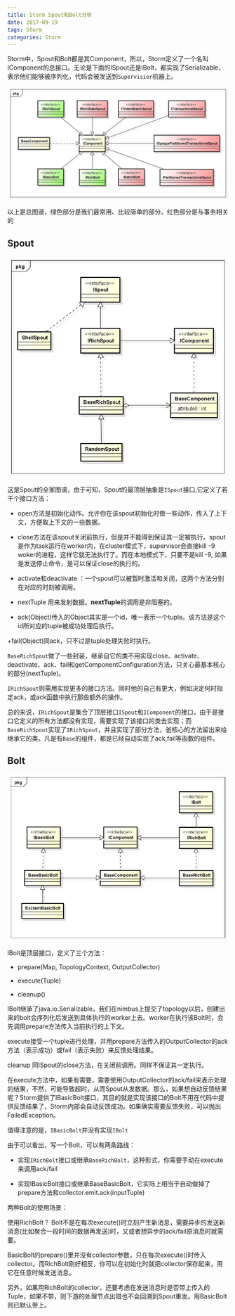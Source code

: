 ```yaml
---
title: Storm Spout和Bolt分析
date: 2017-09-19
tags: Storm
categories: Storm
---
```


Storm中，Spout和Bolt都是其Component，所以，Storm定义了一个名叫IComponent的总接口。无论是下面的ISpout还是IBolt，都实现了Serializable，表示他们能够被序列化，代码会被发送到`Supervisior`机器上。

![](images/storm_06.png)

以上是总图谱，绿色部分是我们最常用、比较简单的部分。红色部分是与事务相关的

## Spout

![](images/storm_07.png)

这是Spout的全家图谱，由于可知，Spout的最顶层抽象是`ISpout`接口,它定义了若干个接口方法：

+ open方法是初始化动作。允许你在该spout初始化时做一些动作，传入了上下文，方便取上下文的一些数据。

+ close方法在该spout关闭前执行，但是并不能得到保证其一定被执行。spout是作为task运行在worker内，在cluster模式下，supervisor会直接kill -9 woker的进程，这样它就无法执行了。而在本地模式下，只要不是kill -9, 如果是发送停止命令，是可以保证close的执行的。

+ activate和deactivate ：一个spout可以被暂时激活和关闭，这两个方法分别在对应的时刻被调用。

+ nextTuple 用来发射数据。**nextTuple**的调用是非阻塞的。

+ ack(Object)传入的Object其实是一个id，唯一表示一个tuple。该方法是这个id所对应的tuple被成功处理后执行。

+fail(Object)同ack，只不过是tuple处理失败时执行。

`BaseRichSpout`做了一些封装，继承自它的类不用实现close、activate、deactivate、ack、fail和getComponentConfiguration方法，只关心最基本核心的部分(nextTuple)。

`IRichSpout`则需用实现更多的接口方法。同时他的自己有更大，例如决定何时指定ack，或ack函数中执行那些额外的操作。

总的来说，`IRichSpout`是集合了顶层接口`ISpout`和`IComponent`的接口，由于是接口它定义的所有方法都没有实现，需要实现了该接口的类去实现；而`BaseRichSpout`实现了`IRichSpout`，并且实现了部分方法，爸核心的方法留出来给继承它的类。凡是有`Base`的组件，都是已经自动实现了ack,fail等函数的组件。

## Bolt

![](images/storm_08.png)

IBolt是顶层接口，定义了三个方法：

+ prepare(Map, TopologyContext, OutputCollector)

+ execute(Tuple)

+ cleanup()

IBolt继承了java.io.Serializable，我们在nimbus上提交了topology以后，创建出来的bolt会序列化后发送到具体执行的worker上去。worker在执行该Bolt时，会先调用prepare方法传入当前执行的上下文。

execute接受一个tuple进行处理，并用prepare方法传入的OutputCollector的ack方法（表示成功）或fail（表示失败）来反馈处理结果。

cleanup 同ISpout的close方法，在关闭前调用。同样不保证其一定执行。

在execute方法中，如果有需要，需要使用OutputCollector的ack/fail来表示处理的结果，不然，可能导致超时，从而Spout从发数据。那么，如果想自动反馈结果呢？Storm提供了IBasicBolt接口，其目的就是实现该接口的Bolt不用在代码中提供反馈结果了，Storm内部会自动反馈成功。如果确实需要反馈失败，可以抛出FailedException。

值得注意的是，`IBasicBolt`并没有实现`IBolt`

由于可以看出，写一个Bolt，可以有两条路线：

+ 实现`IRichBolt`接口或继承`BaseRichBolt`，这种形式，你需要手动在execute来调用ack/fail

+ 实现IBasicBolt接口或继承BaseBasicBolt，它实际上相当于自动做掉了prepare方法和collector.emit.ack(inputTuple)

两种Bolt的使用场景：

使用RichBolt？
 Bolt不是在每次execute()时立刻产生新消息，需要异步的发送新消息(比如聚合一段时间的数据再发送)时，又或者想异步的ack/fail原消息时就需要。

BasicBolt的prepare()里并没有collector参数，只在每次execute()时传入collector。而RichBolt刚好相反，你可以在初始化时就把collector保存起来，用它在任意时候发送消息。

另外，如果用RichBolt的collector，还要考虑在发送消息时是否带上传入的Tuple，如果不带，则下游的处理节点出错也不会回溯到Spout重发。用BasicBolt则已默认带上。
















